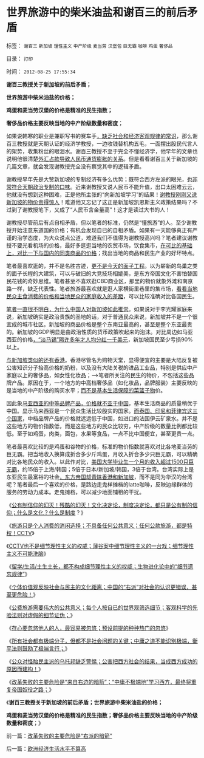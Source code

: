 # 世界旅游中的柴米油盐和谢百三的前后矛盾

标签： `谢百三` `新加坡` `理性主义` `中产阶级` `麦当劳` `汉堡包` `巨无霸` `咖啡` `鸡蛋` `奢侈品` 

目录： `打印`

时间： `2012-08-25 17:55:34`

**谢百三教授关于新加坡的前后矛盾；**

**世界旅游中柴米油盐的价格；**

**鸡蛋和麦当劳汉堡的价格是精准的民生指数；**

**奢侈品价格主要反映当地的中产阶级数量和密度**；

如果说韩寒的职业是兼职写书的赛车手[，缺乏社会和经济客观规律的常识](../../../2010/6/1/民主不需要牺牲任何人的合法利益.md)，那么谢百三教授就是天朝认证的经济学教授，一边收钱替机构五毛，一面摆出股民代言人的架势，收集粉丝的眼泪水。谢百三教授不至于完全不懂经济学，他早年的文章也说明他很清楚[外汇占款导致人民币通货膨胀的关系](../../../2007/12/3/人民币升值与我国恶性通货膨胀的“不正当关系“.md)。但是看看谢百三关于新加坡的几篇文章，就会发现谢教授完全没有察觉其中的逻辑矛盾。

谢教授早年先是大赞新加坡的专制经济有多么优势；既符合西方左派的眼光，[也非常符合天朝政治专制的口味](../../../2011/1/29/“中央帝国太大了”太难管理了.md)。近来谢教授又说人民币不能升值，出口太困难云云，他就没有想到这种困难，正是他所主张的“向新加坡学习”的结果！[谢教授刚刚又说新加坡的物价贵得惊人](../../../2010/4/23/凯恩斯主义就是社会主义就是计划经济.md)！难道他又忘记了这正是新加坡凯恩斯主义政策结果吗？不过到了谢教授笔下，又成了“人民币含金量高”！这才是读过大书的人！

谢教授尽管前后有点自相矛盾，但以笔者的标准，仍然是“懂旅游”的人。至少谢教授开始注意东道国的价格；有机会发现自已的自相矛盾。如果有一天能够真正有严谨的治学态度，为大众说点公道，难道我们不值得为谢教授高兴吗？笔者建议谢教授不要光看机场的价格，最好多逛逛当地的农贸市场，饮食集市，[在可比的基础上，对比一下与国内的同类商品的价格](../../../2011/7/12/世界粮食危机是土地公有制的问题.md)；找出当地的商品和民生产业的好坏特点。

笔者最喜欢逛的，并不是名胜古迹，[更不是今天的面子工程](../../../2009/12/27/面子工程和奴才经济.md)。以为崭新的鸟巢之类的面子长程的大建筑，可以与破旧的大竞技场相媲美，是东方帝国文化不害怕替国民花钱的奇妙思维。笔者甚至不喜欢逛CBD商业区，那里的物价就象外滩和南京路一样，缺乏代表性。笔者旅游最喜欢就是逛人家横街里巷里的集市场，[看看当地民众主食消费的价格和当地民众的家庭收入的差距](../../../2009/8/20/特权消费和艰苦民生.md)，可以比较准确对比各国民生。

[笔者一直很不明白，为什么中国人对新加坡如此推崇](../../../2011/1/29/“中央帝国太大了”太难管理了.md)。如果说对于李光耀家庭来说，新加坡确实是政治贵族的圣地的话，对于普通民众来说，新加坡并不是一个很宜成的城市社区。新加坡的商品价格是整个东南亚最高的，甚至是整个东亚最贵的。新加坡的GDP明显是由政治性质的货币政策吹起来的泡沫。对比周边如马亚西亚的价格[，“淡马锡”隔许多年才人均分红一千美元](../../../2012/6/2/国企私有化和国企分红的不可行性.md)，新加坡国民至少亏损90%以上。

[与新加坡类似的还有香港](../../../2008/12/19/香港房价连同旧的经济模式，已经死了.md)。香港尽管名为购物天堂，显得便宜的主要是大陆反复被公害知识分子抬高价格的奶粉，以及没有大陆关税的进品工业品，特别是供应中产家庭以上的奢侈品，如女性化妆品；——>笔者所关注的民生的物价，不包括这些品牌产品。原因在于，一个地方的中高档奢侈品（如化妆品，品牌服装）主要反映的是当地的中产阶级的购买水平；[而不是基本生活保障的菜篮子物](../../../2011/5/17/“农超对接”是猪头进化的.md)价。

因此象[马亚西亚的中等品牌产品，价格就不亚于中国](../../../2008/10/3/人口密度更大的马来西亚居然没有住房的“刚性需求”.md)，基本生活商品的质量稍优于中国。显示马来西亚是一个民众生活比较殷实的国家。[而泰国、印尼和菲律宾这三个国家](../../../2010/5/20/泰国动乱原因他信均贫富的多数人暴政.md)，中档品牌产品的价格就远远低于中国，如进口的法国伊云矿泉水。并不是这些地方的物价指数低，而是这些地方的民众比较穷，中产阶级的数量比例都比较低。至于如鸡蛋，肉类，面包，水果等食品，一点不比中国便宜，甚至更贵一点。

笔者最喜欢比较的是鸡蛋和谷物的价格，标准的物价指数就喜欢对比各地麦当劳的巨无霸。把当地收入换算成折合多少斤鸡蛋，月收入折合多少只巨无霸，可以精确对比各地民众的收入。以此作对比，[美国大学毕业生一个月的收入超过1500只巨无霸](../../../2010/6/29/克鲁格曼和心脏病的中国式疗法.md)，约15倍于上海/韩国；5倍于日本/新加坡/韩国，3倍于台湾。台湾实际上是东亚民生最富裕的社会[，东方帝国却青睐香港和新加坡](../../../2010/3/30/中国人好赌的原因.md)，而不是同为华汉的台湾呢？笔者最后一个喜欢的价格，是路边走鬼样摊档的latte咖啡，反映边缘群体的服务的劳动力成本。走鬼摊档，可以减少地面铺租的干扰。

《[公有制信仰的幻灭！残酷的幻灭！文化决定论，制度决定论，都只是公有制的信仰；什么是文化？什么是制度](../../../2012/8/22/什么是文化？什么是制度？最残酷的是幻灭!.md)？》

《[旅游只是个人消费的消闲选择；不具备任何公共意义；任何公款旅游，都是特权！CCTV](../../../2012/8/23/指责CCTV不真实，是不公正的；.md)》

《[CCTV也不是细节理性主义的权威；薄谷案中细节理性主义的一台戏；细节理性主义不可能洗脑](../../../2012/8/23/细节理性主义的自导自演.md)》

《[留学/生活/土生土长，都不构成细节理性主义的权威；生物进化论中的“细节遗忘规律”](../../../2012/8/23/大学无书！拒绝细节理性主义！.md)》

《[个体价值观反映社会与民主的文化距离；中国的“右派”对社会的认识更错误，甚至更危险！](../../../2012/8/24/中国人的素质距离民主有多远？.md)》

《[公费旅游需要伟大的公共意义；每个人按自已的世界观筛选细节；客观科学的先验法则对虚假的细节证伪；](../../../2012/8/24/公费旅游需要伟大的公共意义.md)》

《[存心要忽悠他人的人，最容易被忽悠；预设前提的种种热门的忽悠](../../../2012/8/24/存心要忽悠他人，最容易被他人忽悠.md)》

《[所有社会都有极端分子，但都不是社会问题的关键；中庸之道不能识别极端，衡平法则鼓励了极端言行；](../../../2012/8/25/极端分子是问题，但不是大问题.md)》

《[公众对怪胎民主派的乌托邦缺乏警惕；公害把西方社会的结果，当成西方成功的原因而建构！](../../../2012/8/25/公众对怪胎民主的“右派”缺乏警惕；.md)》

《[改革失败的主要危险是“来自右边的暗箭”；“中庸不极端地”学习西方，最终将重复帝国奴役之路；](../../../2012/8/25/改革失败的主要危险是“右派的暗箭”.md)》

《**谢百三教授关于新加坡的前后矛盾；世界旅游中柴米油盐的价格；**

**鸡蛋和麦当劳汉堡的价格是精准的民生指数；奢侈品价格主要反映当地的中产阶级数量和密度**；》



前一篇：[改革失败的主要危险是“右派的暗箭”](../../../2012/8/25/改革失败的主要危险是“右派的暗箭”.md)

后一篇：[欧洲经济生活水平不算高](../../../2012/8/26/欧洲经济生活水平不算高.md)